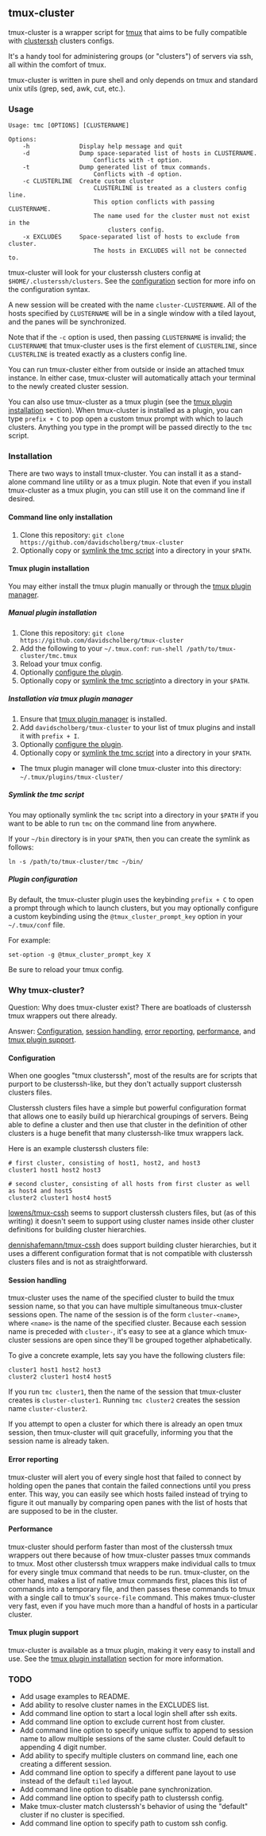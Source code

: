 ## tmux-cluster

tmux-cluster is a wrapper script for [tmux](http://tmux.sourceforge.net/) that aims to be fully compatible with [clusterssh](https://github.com/duncs/clusterssh) clusters configs.

It's a handy tool for administering groups (or "clusters") of servers via ssh, all within the comfort of tmux.

tmux-cluster is written in pure shell and only depends on tmux and standard unix utils (grep, sed, awk, cut, etc.).

### Usage

```
Usage: tmc [OPTIONS] [CLUSTERNAME]

Options:
    -h              Display help message and quit
    -d              Dump space-separated list of hosts in CLUSTERNAME.
                        Conflicts with -t option.
    -t              Dump generated list of tmux commands.
                        Conflicts with -d option.
    -c CLUSTERLINE  Create custom cluster
                        CLUSTERLINE is treated as a clusters config line.
                        This option conflicts with passing CLUSTERNAME.
                        The name used for the cluster must not exist in the
                            clusters config.
    -x EXCLUDES     Space-separated list of hosts to exclude from cluster.
                        The hosts in EXCLUDES will not be connected to.
```

tmux-cluster will look for your clusterssh clusters config at `$HOME/.clusterssh/clusters`. See the [configuration](#configuration) section for more info on the configuration syntax.

A new session will be created with the name `cluster-CLUSTERNAME`. All of the hosts specified by `CLUSTERNAME` will be in a single window with a tiled layout, and the panes will be synchronized.

Note that if the `-c` option is used, then passing `CLUSTERNAME` is invalid; the `CLUSTERNAME` that tmux-cluster uses is the first element of `CLUSTERLINE`, since `CLUSTERLINE` is treated exactly as a clusters config line.

You can run tmux-cluster either from outside or inside an attached tmux instance. In either case, tmux-cluster will automatically attach your terminal to the newly created cluster session.

You can also use tmux-cluster as a tmux plugin (see the [tmux plugin installation](#tmux-plugin-installation) section). When tmux-cluster is installed as a plugin, you can type `prefix + C` to pop open a custom tmux prompt with which to lauch clusters. Anything you type in the prompt will be passed directly to the `tmc` script.

### Installation

There are two ways to install tmux-cluster. You can install it as a stand-alone command line utility or as a tmux plugin. Note that even if you install tmux-cluster as a tmux plugin, you can still use it on the command line if desired.

#### Command line only installation

1. Clone this repository: `git clone https://github.com/davidscholberg/tmux-cluster`
1. Optionally copy or [symlink the tmc script](#symlink-the-tmc-script) into a directory in your `$PATH`.

#### Tmux plugin installation

You may either install the tmux plugin manually or through the [tmux plugin manager](https://github.com/tmux-plugins/tpm).

##### Manual plugin installation

1. Clone this repository: `git clone https://github.com/davidscholberg/tmux-cluster`
1. Add the following to your `~/.tmux.conf`: `run-shell /path/to/tmux-cluster/tmc.tmux`
1. Reload your tmux config.
1. Optionally [configure the plugin](#plugin-configuration).
1. Optionally copy or [symlink the tmc script](#symlink-the-tmc-script)into a directory in your `$PATH`.

##### Installation via tmux plugin manager

1. Ensure that [tmux plugin manager](https://github.com/tmux-plugins/tpm) is installed.
1. Add `davidscholberg/tmux-cluster` to your list of tmux plugins and install it with `prefix + I`.
1. Optionally [configure the plugin](#plugin-configuration).
1. Optionally copy or [symlink the tmc script](#symlink-the-tmc-script) into a directory in your `$PATH`.
  * The tmux plugin manager will clone tmux-cluster into this directory: `~/.tmux/plugins/tmux-cluster/`

##### Symlink the tmc script

You may optionally symlink the `tmc` script into a directory in your `$PATH` if you want to be able to run `tmc` on the command line from anywhere.

If your `~/bin` directory is in your `$PATH`, then you can create the symlink as follows:

```
ln -s /path/to/tmux-cluster/tmc ~/bin/
```

##### Plugin configuration

By default, the tmux-cluster plugin uses the keybinding `prefix + C` to open a prompt through which to launch clusters, but you may optionally configure a custom keybinding using the `@tmux_cluster_prompt_key` option in your `~/.tmux/conf` file.

For example:

```
set-option -g @tmux_cluster_prompt_key X
```

Be sure to reload your tmux config.

### Why tmux-cluster?

Question: Why does tmux-cluster exist? There are boatloads of clusterssh tmux wrappers out there already.

Answer: [Configuration](#configuration), [session handling](#session-handling), [error reporting](#error-reporting), [performance](#performance), and [tmux plugin support](#tmux-plugin-support).

#### Configuration

When one googles "tmux clusterssh", most of the results are for scripts that purport to be clusterssh-like, but they don't actually support clusterssh clusters files.

Clusterssh clusters files have a simple but powerful configuration format that allows one to easily build up hierarchical groupings of servers. Being able to define a cluster and then use that cluster in the definition of other clusters is a huge benefit that many clusterssh-like tmux wrappers lack.

Here is an example clusterssh clusters file:

```
# first cluster, consisting of host1, host2, and host3
cluster1 host1 host2 host3

# second cluster, consisting of all hosts from first cluster as well as host4 and host5
cluster2 cluster1 host4 host5
```

[lowens/tmux-cssh](https://github.com/lowens/tmux-cssh) seems to support clusterssh clusters files, but (as of this writing) it doesn't seem to support using cluster names inside other cluster definitions for building cluster hierarchies.

[dennishafemann/tmux-cssh](https://github.com/dennishafemann/tmux-cssh) does support building cluster hierarchies, but it uses a different configuration format that is not compatible with clusterssh clusters files and is not as straightforward.

#### Session handling

tmux-cluster uses the name of the specified cluster to build the tmux session name, so that you can have multiple simultaneous tmux-cluster sessions open. The name of the session is of the form `cluster-<name>`, where `<name>` is the name of the specified cluster. Because each session name is preceded with `cluster-`, it's easy to see at a glance which tmux-cluster sessions are open since they'll be grouped together alphabetically.

To give a concrete example, lets say you have the following clusters file:


```
cluster1 host1 host2 host3
cluster2 cluster1 host4 host5
```

If you run `tmc cluster1`, then the name of the session that tmux-cluster creates is `cluster-cluster1`. Running `tmc cluster2` creates the session name `cluster-cluster2`.

If you attempt to open a cluster for which there is already an open tmux session, then tmux-cluster will quit gracefully, informing you that the session name is already taken.

#### Error reporting

tmux-cluster will alert you of every single host that failed to connect by holding open the panes that contain the failed connections until you press enter. This way, you can easily see which hosts failed instead of trying to figure it out manually by comparing open panes with the list of hosts that are supposed to be in the cluster.

#### Performance

tmux-cluster should perform faster than most of the clusterssh tmux wrappers out there because of how tmux-cluster passes tmux commands to tmux. Most other clusterssh tmux wrappers make individual calls to tmux for every single tmux command that needs to be run. tmux-cluster, on the other hand, makes a list of native tmux commands first, places this list of commands into a temporary file, and then passes these commands to tmux with a single call to tmux's `source-file` command. This makes tmux-cluster very fast, even if you have much more than a handful of hosts in a particular cluster.

#### Tmux plugin support

tmux-cluster is available as a tmux plugin, making it very easy to install and use. See the [tmux plugin installation](#tmux-plugin-installation) section for more information.

### TODO

* Add usage examples to README.
* Add ability to resolve cluster names in the EXCLUDES list.
* Add command line option to start a local login shell after ssh exits.
* Add command line option to exclude current host from cluster.
* Add command line option to specify unique suffix to append to session name to allow multiple sessions of the same cluster. Could default to appending 4 digit number.
* Add ability to specify multiple clusters on command line, each one creating a different session.
* Add command line option to specify a different pane layout to use instead of the default `tiled` layout.
* Add command line option to disable pane synchronization.
* Add command line option to specify path to clusterssh config.
* Make tmux-cluster match clusterssh's behavior of using the "default" cluster if no cluster is specified.
* Add command line option to specify path to custom ssh config.
